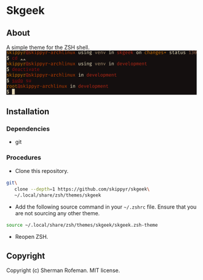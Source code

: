 # Skgeek
## About
A simple theme for the ZSH shell.
![](preview.png)

## Installation
### Dependencies
-	git

### Procedures
-	Clone this repository.
```bash
git\
   clone --depth=1 https://github.com/skippyr/skgeek\
   ~/.local/share/zsh/themes/skgeek
```

-	Add the following source command in your `~/.zshrc` file. Ensure that you are not sourcing any other theme.
```bash
source ~/.local/share/zsh/themes/skgeek/skgeek.zsh-theme
```

-	Reopen ZSH.

## Copyright
Copyright (c) Sherman Rofeman. MIT license.
